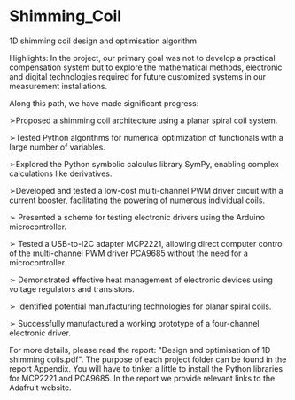 # Shimming_Coil
1D shimming coil design and optimisation algorithm

Highlights:
In the project, our primary goal was not to develop a practical compensation system but to explore the mathematical methods, electronic and digital technologies required for future customized systems in our measurement installations.

Along this path, we have made significant progress:

➢Proposed a shimming coil architecture using a planar spiral coil system.

➢Tested Python algorithms for numerical optimization of functionals with a large number of variables.

➢Explored the Python symbolic calculus library SymPy, enabling complex calculations like derivatives.

➢Developed and tested a low-cost multi-channel PWM driver circuit with a current booster, facilitating the powering of numerous individual coils.

➢ Presented a scheme for testing electronic drivers using the Arduino microcontroller.

➢ Tested a USB-to-I2C adapter MCP2221, allowing direct computer control of the multi-channel PWM driver PCA9685 without
the need for a microcontroller.

➢ Demonstrated effective heat management of electronic devices using voltage regulators and transistors.

➢ Identified potential manufacturing technologies for planar spiral coils.

➢ Successfully manufactured a working prototype of a four-channel electronic driver. 

For more details, please read the report: "Design and optimisation of 1D shimming coils.pdf". The purpose of each project folder can be found in the report Appendix. You will have to tinker a little to install the Python libraries for MCP2221 and PCA9685. In the report we provide relevant links to the Adafruit website.
